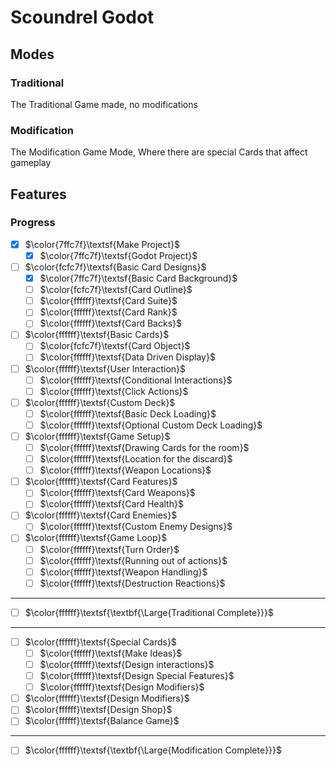 # Scoundrel Godot

## Modes

### Traditional
The Traditional Game made, no modifications

### Modification
The Modification Game Mode, Where there are special Cards that affect gameplay

## Features

### Progress
- [X] $`\color{7ffc7f}\textsf{Make Project}`$
	- [X] $`\color{7ffc7f}\textsf{Godot Project}`$
- [ ] $`\color{fcfc7f}\textsf{Basic Card Designs}`$
	- [X] $`\color{7ffc7f}\textsf{Basic Card Background}`$
	- [ ] $`\color{fcfc7f}\textsf{Card Outline}`$
	- [ ] $`\color{ffffff}\textsf{Card Suite}`$
	- [ ] $`\color{ffffff}\textsf{Card Rank}`$
	- [ ] $`\color{ffffff}\textsf{Card Backs}`$
- [ ] $`\color{ffffff}\textsf{Basic Cards}`$
	- [ ] $`\color{fcfc7f}\textsf{Card Object}`$
	- [ ] $`\color{ffffff}\textsf{Data Driven Display}`$
- [ ] $`\color{ffffff}\textsf{User Interaction}`$
	- [ ] $`\color{ffffff}\textsf{Conditional Interactions}`$
	- [ ] $`\color{ffffff}\textsf{Click Actions}`$
- [ ] $`\color{ffffff}\textsf{Custom Deck}`$
	- [ ] $`\color{ffffff}\textsf{Basic Deck Loading}`$
	- [ ] $`\color{ffffff}\textsf{Optional Custom Deck Loading}`$
- [ ] $`\color{ffffff}\textsf{Game Setup}`$
	- [ ] $`\color{ffffff}\textsf{Drawing Cards for the room}`$
	- [ ] $`\color{ffffff}\textsf{Location for the discard}`$
	- [ ] $`\color{ffffff}\textsf{Weapon Locations}`$
- [ ] $`\color{ffffff}\textsf{Card Features}`$
	- [ ] $`\color{ffffff}\textsf{Card Weapons}`$
	- [ ] $`\color{ffffff}\textsf{Card Health}`$
- [ ] $`\color{ffffff}\textsf{Card Enemies}`$
	- [ ] $`\color{ffffff}\textsf{Custom Enemy Designs}`$
- [ ] $`\color{ffffff}\textsf{Game Loop}`$
	- [ ] $`\color{ffffff}\textsf{Turn Order}`$
	- [ ] $`\color{ffffff}\textsf{Running out of actions}`$
	- [ ] $`\color{ffffff}\textsf{Weapon Handling}`$
	- [ ] $`\color{ffffff}\textsf{Destruction Reactions}`$
---
- [ ] $`\color{ffffff}\textsf{\textbf{\Large{Traditional Complete}}}`$
---
- [ ] $`\color{ffffff}\textsf{Special Cards}`$
	- [ ] $`\color{ffffff}\textsf{Make Ideas}`$
	- [ ] $`\color{ffffff}\textsf{Design interactions}`$
	- [ ] $`\color{ffffff}\textsf{Design Special Features}`$
	- [ ] $`\color{ffffff}\textsf{Design Modifiers}`$
- [ ] $`\color{ffffff}\textsf{Design Modifiers}`$
- [ ] $`\color{ffffff}\textsf{Design Shop}`$
- [ ] $`\color{ffffff}\textsf{Balance Game}`$
---
- [ ] $`\color{ffffff}\textsf{\textbf{\Large{Modification Complete}}}`$
